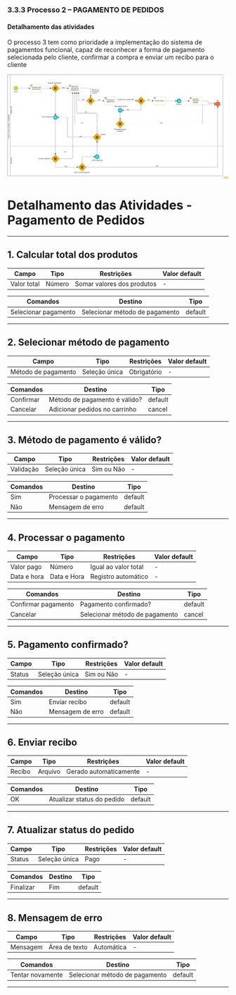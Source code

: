 ### 3.3.3 Processo 2 – PAGAMENTO DE PEDIDOS

#### Detalhamento das atividades

O processo 3 tem como prioridade a implementação do sistema de pagamentos funcional, capaz de reconhecer a forma de pagamento selecionada pelo cliente, confirmar a compra e enviar um recibo para o cliente

<img src="images/PagamentoDePedidoDiagramaAtualizado.png" alt="Modelo BPMN do Processo 3">

# Detalhamento das Atividades - Pagamento de Pedidos

---

## 1. Calcular total dos produtos

| **Campo**     | **Tipo**  | **Restrições**            | **Valor default** |
|--------------|---------|------------------------|-------------------|
| Valor total  | Número  | Somar valores dos produtos | -                 |

| **Comandos**         | **Destino**                     | **Tipo**   |
|----------------------|--------------------------------|-----------|
| Selecionar pagamento | Selecionar método de pagamento | default    |

---

## 2. Selecionar método de pagamento

| **Campo**             | **Tipo**        | **Restrições** | **Valor default** |
|----------------------|---------------|---------------|-------------------|
| Método de pagamento  | Seleção única  | Obrigatório   | -                 |

| **Comandos**         | **Destino**                    | **Tipo**   |
|----------------------|--------------------------------|-----------|
| Confirmar            | Método de pagamento é válido? | default    |
| Cancelar             | Adicionar pedidos no carrinho | cancel     |

---

## 3. Método de pagamento é válido?

| **Campo**       | **Tipo**        | **Restrições** | **Valor default** |
|----------------|---------------|---------------|-------------------|
| Validação     | Seleção única  | Sim ou Não    | -                 |

| **Comandos**         | **Destino**               | **Tipo**   |
|----------------------|--------------------------|-----------|
| Sim                  | Processar o pagamento    | default    |
| Não                  | Mensagem de erro         | default    |

---

## 4. Processar o pagamento

| **Campo**    | **Tipo**       | **Restrições**            | **Valor default** |
|------------|-------------|------------------------|-------------------|
| Valor pago  | Número     | Igual ao valor total  | -                 |
| Data e hora | Data e Hora | Registro automático  | -                 |

| **Comandos**         | **Destino**                      | **Tipo**   |
|----------------------|--------------------------------|-----------|
| Confirmar pagamento  | Pagamento confirmado?           | default    |
| Cancelar             | Selecionar método de pagamento  | cancel     |

---

## 5. Pagamento confirmado?

| **Campo**   | **Tipo**       | **Restrições** | **Valor default** |
|------------|-------------|---------------|-------------------|
| Status     | Seleção única  | Sim ou Não   | -                 |

| **Comandos**         | **Destino**           | **Tipo**   |
|----------------------|----------------------|-----------|
| Sim                  | Enviar recibo         | default    |
| Não                  | Mensagem de erro      | default    |

---

## 6. Enviar recibo

| **Campo**   | **Tipo**  | **Restrições**       | **Valor default** |
|------------|---------|-------------------|-------------------|
| Recibo     | Arquivo  | Gerado automaticamente | -                 |

| **Comandos**         | **Destino**                  | **Tipo**   |
|----------------------|----------------------------|-----------|
| OK                   | Atualizar status do pedido  | default    |

---

## 7. Atualizar status do pedido

| **Campo**    | **Tipo**        | **Restrições** | **Valor default** |
|------------|--------------|---------------|-------------------|
| Status     | Seleção única | Pago          | -                 |

| **Comandos**         | **Destino**  | **Tipo**   |
|----------------------|-------------|-----------|
| Finalizar            | Fim         | default    |

---

## 8. Mensagem de erro

| **Campo**     | **Tipo**  | **Restrições**       | **Valor default** |
|-------------|---------|-------------------|-------------------|
| Mensagem    | Área de texto | Automática        | -                 |

| **Comandos**         | **Destino**                     | **Tipo**   |
|----------------------|------------------------------|-----------|
| Tentar novamente     | Selecionar método de pagamento | default    |

---
